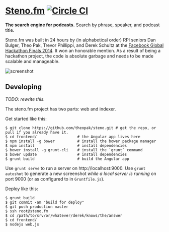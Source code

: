 # [Steno.fm](http://steno.fm) [![Circle CI](https://circleci.com/gh/theopak/steno.svg?style=svg)](https://circleci.com/gh/theopak/steno)

**The search engine for podcasts.** Search by phrase, speaker, and podcast title.

Steno.fm was built in 24 hours by (in alphabetical order) RPI seniors Dan Bulger, Theo Pak, Trevor Phillippi, and Derek Schultz at the [Facebook Global Hackathon Finals 2014](http://goo.gl/d4ldms). It won an honorable mention. As a result of being a hackathon project, the code is absolute garbage and needs to be made scalable and manageable.

![screenshot](screenshots.png)


## Developing

_TODO: rewrite this._

The steno.fm project has two parts: web and indexer.

Get started like this:

    $ git clone https://github.com/theopak/steno.git # get the repo, or pull if you already have it.
    $ cd frontend/                  # the Angular app lives here
    $ npm install -g bower          # install the bower package manager
    $ npm install                   # install dependencies
    $ bower install -g grunt-cli    # install the `grunt` command
    $ bower update                  # install dependencies
    $ grunt build                   # build the Angular app

Use `grunt serve` to run a server on http://localhost:9000. Use `grunt autoshot` to generate a new screenshot _while a local server is running_ on port 9000 (or as configured to in `Gruntfile.js`).

Deploy like this:

    $ grunt build
    $ git commit -am "build for deploy"
    $ git push production master
    $ ssh root@steno.fm
    $ cd /path/to/srv/or/whatever/derek/knows/the/answer
    $ cd frontend/
    $ nodejs web.js
